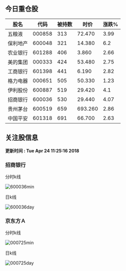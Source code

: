 
## 今日重仓股 

|股名|代码|被持数|时价|涨跌%|
|---|---|---|---|---|
|五粮液|000858|313|72.470|3.99|
|保利地产|600048|321|14.380|6.2|
|农业银行|601288|406|3.860|2.66|
|美的集团|000333|424|53.480|2.75|
|工商银行|601398|441|6.190|2.82|
|格力电器|000651|505|50.330|1.23|
|伊利股份|600887|519|29.420|4.1|
|招商银行|600036|530|29.440|4.07|
|贵州茅台|600519|659|693.260|2.86|
|中国平安|601318|691|66.700|2.63|

## 关注股信息
**更新时间 : Tue Apr 24 11:25:16 2018**
### 招商银行 
分时k线

![600036min](http://image.sinajs.cn/newchart/min/n/sh600036.gif)

日k线

![600036day](http://image.sinajs.cn/newchart/daily/n/sh600036.gif)

### 京东方Ａ 
分时k线

![000725min](http://image.sinajs.cn/newchart/min/n/sz000725.gif)

日k线

![000725day](http://image.sinajs.cn/newchart/daily/n/sz000725.gif)
